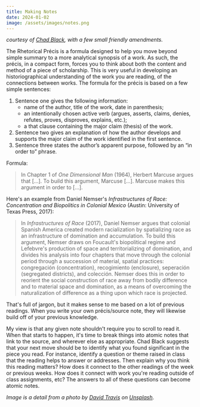 ```yaml
---
title: Making Notes
date: 2024-01-02
image: /assets/images/notes.png
---
```


_courtesy of [Chad Black](https://chadblack.net/2023SPORT/resources/how%20to%20write%20a%20precis%20and%20memo/), with a few small friendly amendments._

The Rhetorical Précis is a formula designed to help you move beyond simple summary to a more analytical synopsis of a work. As such, the précis, in a compact form, forces you to think about both the content and method of a piece of scholarship. This is very useful in developing an historiographical understanding of the work you are reading, of the connections between works. The formula for the précis is based on a few simple sentences:

1.  Sentence one gives the following information:
    -   name of the author, title of the work, date in parenthesis;
    -   an intentionally chosen active verb (argues, asserts, claims, denies, refutes, proves, disproves, explains, etc.);
    -   a that clause containing the major claim (thesis) of the work.
2.  Sentence two gives an explanation of how the author develops and supports the major claim of the work identified in the first sentence.
3.  Sentence three states the author’s apparent purpose, followed by an “in order to” phrase.

Formula:

> In Chapter 1 of _One Dimensional Man_ (1964), Herbert Marcuse argues that [...]. To build this argument, Marcuse [...]. Marcuse makes this argument in order to [...].

Here's an example from Daniel Nemser's _Infrastructures of Race: Concentration and Biopolitics in Colonial Mexico_ (Austin: University of Texas Press, 2017):

> In _Infrastructures of Race_ (2017), Daniel Nemser argues that colonial Spanish America created modern racialization by spatializing race as an infrastructure of domination and accumulation. To build this argument, Nemser draws on Foucault's biopolitical regime and Lefebvre's production of space and territorializing of domination, and divides his analysis into four chapters that move through the colonial period through a succession of material, spatial practices: congregación (concentration), recogimiento (enclosure), seperación (segregated districts), and colección. Nemser does this in order to reorient the social construction of race away from bodily difference and to material space and domination, as a means of overcoming the naturalization of difference as a thing upon which race is projected.

That's full of jargon, but it makes sense to me based on a lot of previous readings. When you write your own précis/source note, they will likewise build off of your previous knowledge.

My view is that any given note shouldn't require you to scroll to read it. When that starts to happen, it's time to break things into atomic notes that link to the source, and wherever else as appropriate. Chad Black suggests that your next move should be to identify what you found significant in the piece you read. For instance, identify a question or theme raised in class that the reading helps to answer or addresses. Then explain why you think this reading matters? How does it connect to the other readings of the week or previous weeks. How does it connect with work you're reading outside of class assignments, etc? The answers to all of these questions can become atomic notes.

_Image is a detail from a photo by <a href="https://unsplash.com/@dtravisphd?utm_content=creditCopyText&utm_medium=referral&utm_source=unsplash">David Travis</a> on <a href="https://unsplash.com/photos/brown-fountain-pen-on-notebook-5bYxXawHOQg">Unsplash</a>_.
